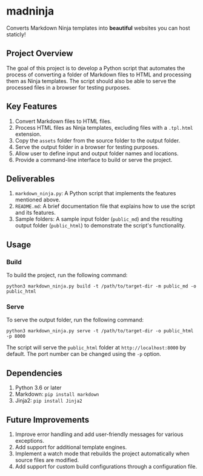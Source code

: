 # madninja

Converts Markdown Ninja templates into **beautiful** websites you can host staticly!
## Project Overview

The goal of this project is to develop a Python script that automates the process of converting a folder of Markdown files to HTML and processing them as Ninja templates. The script should also be able to serve the processed files in a browser for testing purposes.

## Key Features

1. Convert Markdown files to HTML files.
2. Process HTML files as Ninja templates, excluding files with a `.tpl.html` extension.
3. Copy the `assets` folder from the source folder to the output folder.
4. Serve the output folder in a browser for testing purposes.
5. Allow user to define input and output folder names and locations.
6. Provide a command-line interface to build or serve the project.

## Deliverables

1. `markdown_ninja.py`: A Python script that implements the features mentioned above.
2. `README.md`: A brief documentation file that explains how to use the script and its features.
3. Sample folders: A sample input folder (`public_md`) and the resulting output folder (`public_html`) to demonstrate the script's functionality.

## Usage

### Build

To build the project, run the following command:

```
python3 markdown_ninja.py build -t /path/to/target-dir -m public_md -o public_html
```

### Serve

To serve the output folder, run the following command:

```
python3 markdown_ninja.py serve -t /path/to/target-dir -o public_html -p 8000
```

The script will serve the `public_html` folder at `http://localhost:8000` by default. The port number can be changed using the `-p` option.

## Dependencies

1. Python 3.6 or later
2. Markdown: `pip install markdown`
3. Jinja2: `pip install Jinja2`

## Future Improvements

1. Improve error handling and add user-friendly messages for various exceptions.
2. Add support for additional template engines.
3. Implement a watch mode that rebuilds the project automatically when source files are modified.
4. Add support for custom build configurations through a configuration file.

